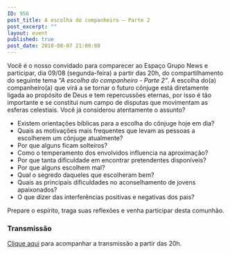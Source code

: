```yaml
---
ID: 956
post_title: A escolha do companheiro – Parte 2
post_excerpt: ""
layout: event
published: true
post_date: 2010-08-07 21:00:08
---
```

Você é o nosso convidado para comparecer ao Espaço Grupo News e participar, dia 09/08 (segunda-feira) a partir das 20h, do compartilhamento do seguinte tema <em>“A escolha do companheiro - Parte 2”</em>. A escolha do(a) companheiro(a) que virá a se tornar o futuro cônjuge está diretamente ligada ao propósito de Deus e tem repercussões eternas, por isso é tão importante e se constitui num campo de disputas que movimentam as esferas celestiais. Você já considerou atentamente o assunto?
<ul>
	<li>Existem orientações bíblicas para a escolha do cônjuge hoje em dia?</li>
	<li>Quais as motivações mais frequentes que levam as pessoas a escolherem um cônjuge atualmente?</li>
	<li>Por que alguns ficam solteiros?</li>
	<li>Como o temperamento dos envolvidos influencia na aproximação?</li>
	<li>Por que tanta dificuldade em encontrar pretendentes disponíveis?</li>
	<li>Por que alguns escolhem mal?</li>
	<li>Qual o segredo daqueles que escolheram bem?</li>
	<li>Quais as principais dificuldades no aconselhamento de jovens apaixonados?</li>
	<li>O que dizer das interferências positivas e negativas dos pais?</li>
</ul>
Prepare o espírito, traga suas reflexões e venha participar desta comunhão.
<h3>Transmissão</h3>
<a href="../../webtv/ao-vivo">Clique aqui</a> para acompanhar a transmissão a partir das 20h.